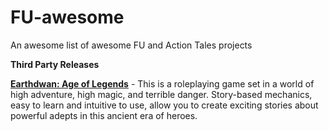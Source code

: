 # FU-awesome
An awesome list of awesome FU and Action Tales projects

**Third Party Releases** 

[**Earthdwan: Age of Legends**](https://www.drivethrurpg.com/en/product/176986/earthdawn-the-age-of-legend-english) - This is a roleplaying game set in a world of high adventure, high magic, and terrible danger. Story-based mechanics, easy to learn and intuitive to use, allow you to create exciting stories about powerful adepts in this ancient era of heroes.
